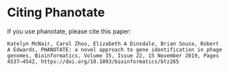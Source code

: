 # Citing Phanotate

If you use phanotate, please cite this paper:

```text
Katelyn McNair, Carol Zhou, Elizabeth A Dinsdale, Brian Souza, Robert A Edwards, PHANOTATE: a novel approach to gene identification in phage genomes, Bioinformatics, Volume 35, Issue 22, 15 November 2019, Pages 4537–4542, https://doi.org/10.1093/bioinformatics/btz265
```
